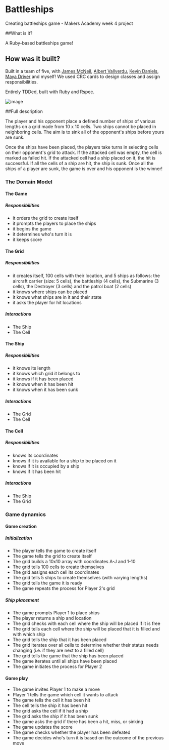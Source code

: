 Battleships
===========

Creating battleships game - Makers Academy week 4 project

##What is it?

A Ruby-based battleships game! 

## How was it built?

Built in a team of five, with [James McNeil], [Albert Vallverdu], [Kevin Daniels], [Maya Driver] and myself! We used CRC cards to design classes and assign responsibilities.

Entirely TDDed, built with Ruby and Rspec.

![image](https://github.com/binaryberry/Battleships/blob/master/battleships_screenshot.png)


##Full description

The player and his opponent place a defined number of ships of various lengths on a grid made from 10 x 10 cells. Two ships cannot be placed in neighboring cells. The aim is to sink all of the opponent's ships before yours are sunk.

Once the ships have been placed, the players take turns in selecting cells on their opponent's grid to attack. If the attacked cell was empty, the cell is marked as failed hit. If the attacked cell had a ship placed on it, the hit is successful. If all the cells of a ship are hit, the ship is sunk. Once all the ships of a player are sunk, the game is over and his opponent is the winner!

### The Domain Model

#### The Game

##### Responsibilities

- it orders the grid to create itself
- it prompts the players to place the ships
- it begins the game
- it determines who's turn it is
- it keeps score

#### The Grid

##### Responsibilities
- it creates itself, 100 cells with their location, and 5 ships as follows: the aircraft carrier (size: 5 cells), the battleship (4 cells), the Submarine (3 cells), the Destroyer (3 cells) and the patrol boat (2 cells)
- it knows where ships can be placed
- it knows what ships are in it and their state
- it asks the player for hit locations

##### Interactions
- The Ship
- The Cell

#### The Ship

##### Responsibilities
- it knows its length
- it knows which grid it belongs to
- it knows if it has been placed
- it knows when it has been hit
- it knows when it has been sunk

##### Interactions
- The Grid
- The Cell

#### The Cell

##### Responsibilities
- knows its coordinates
- knows if it is available for a ship to be placed on it
- knows if it is occupied by a ship
- knows if it has been hit

##### Interactions
- The Ship
- The Grid

### Game dynamics

#### Game creation

##### Initialization

- The player tells the game to create itself
- The game tells the grid to create itself
- The grid builds a 10x10 array with coordinates A-J and 1-10
- The grid tells 100 cells to create themselves
- The grid assigns each cell its coordinates
- The grid tells 5 ships to create themselves (with varying lengths)
- The grid tells the game it is ready
- The game repeats the process for Player 2's grid

##### Ship placement

- The game prompts Player 1 to place ships
- The player returns a ship and location
- The grid checks with each cell where the ship will be placed if it is free
- The grid tells each cell where the ship will be placed that it is filled and with which ship
- The grid tells the ship that it has been placed
- The grid iterates over all cells to determine whether their status needs changing (i.e. if they are next to a filled cell)
- The grid tells the game that the ship has been placed
- The game iterates until all ships have been placed
- The game initiates the process for Player 2

#### Game play

- The game invites Player 1 to make a move
- Player 1 tells the game which cell it wants to attack
- The game tells the cell it has been hit
- The cell tells the ship it has been hit
- The grid asks the cell if it had a ship
- The grid asks the ship if it has been sunk
- The game asks the grid if there has been a hit, miss, or sinking
- The game updates the score
- The game checks whether the player has been defeated
- The game decides who's turn it is based on the outcome of the previous move

[James McNeil]: https://github.com/Jrmcneil
[Albert Vallverdu]: https://github.com/byverdu
[Kevin Daniels]: https://github.com/globalavocado
[Maya Driver]: https://github.com/yasuba
